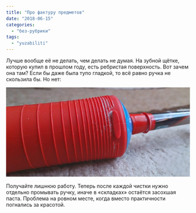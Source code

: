 ```yaml
---
title: "Про фактуру предметов"
date: "2018-06-15"
categories: 
  - "без-рубрики"
tags: 
  - "yuzabiliti"
---
```


Лучше вообще её не делать, чем делать не думая. На зубной щётке, которую купил в прошлом году, есть ребристая поверхность. Вот зачем она там? Если бы даже была тупо гладкой, то всё равно ручка не скользила бы. Но нет:

![](images/oral-b-s-gryaznoj-ruchkoj-lg.jpg)

Получайте лишнюю работу. Теперь после каждой чистки нужно отдельно промывать ручку, иначе в «складках» остаётся засохшая паста. Проблема на ровном месте, когда вместо практичности погнались за красотой.
